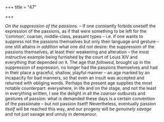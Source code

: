 +++
title = "47"

+++

*On the suppression of the passions.* – If one constantly forbids oneself the expression of the passions, as if that were something to be left for the ‘common’, coarser, middle-class, peasant types – i.e. if one wants to suppress not the passions themselves but only their language and gesture – one still attains *in addition* what one did not desire: the suppression of the passions themselves, at least their weakening and alteration – the most instructive example being furnished by the court of Louis XIV and everything that depended on it. The age that *followed,* brought up in the suppression of expression, no longer had the passions themselves and had in their place a graceful, shallow, playful manner – an age marked by an incapacity for bad manners, so that even an insult was accepted and returned with obliging words. Perhaps the present age supplies the most notable counterpart: everywhere, in life and on the stage, and not the least in everything written, I see the delight in all the *coarser* outbursts and gestures of passion: what is demanded these days is a certain convention of the passionate – but not passion itself\! Nevertheless, eventually passion *itself* will be reached this way, and our progeny will be *genuinely savage* and not just savage and unruly in demeanour.


